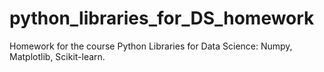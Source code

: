 # python_libraries_for_DS_homework
Homework for the course Python Libraries for Data Science: Numpy, Matplotlib, Scikit-learn.
